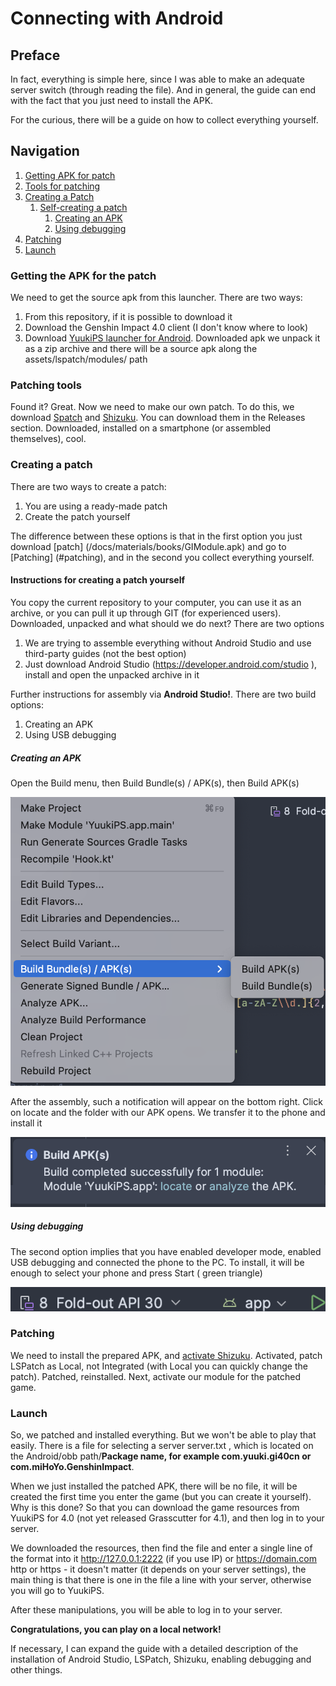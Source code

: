 # Connecting with Android

## Preface

In fact, everything is simple here, since I was able to make an adequate server switch (through
reading
the file). And in general, the guide can end with the fact that you just need to install the APK.

For the curious, there will be a guide on how to collect everything yourself.

## Navigation

1. [Getting APK for patch](#getting-the-apk-for-the-patch)
2. [Tools for patching](#patching-tools)
3. [Creating a Patch](#creating-a-patch)
    1. [Self-creating a patch](#instructions-for-creating-a-patch-yourself)
        1. [Creating an APK](#creating-an-apk)
        2. [Using debugging](#using-debugging)
4. [Patching](#patching)
5. [Launch](#launch)

### Getting the APK for the patch

We need to get the source apk from this launcher. There are two ways:

1. From this repository, if it is possible to download it
2. Download the Genshin Impact 4.0 client (I don't know where to look)
3. Download [YuukiPS launcher for Android](https://ps.yuuki.me/game/genshin-impact ). Downloaded apk
   we unpack it as a zip archive and there will be a source apk along the assets/lspatch/modules/
   path

### Patching tools

Found it? Great. Now we need to make our own patch. To do this, we
download [Spatch](https://github.com/LSPosed/LSPatch )
and [Shizuku](https://github.com/RikkaApps/Shizuku ). You can download them in the Releases section.
Downloaded, installed on a smartphone (or assembled themselves), cool.

### Creating a patch

There are two ways to create a patch:

1. You are using a ready-made patch
2. Create the patch yourself

The difference between these options is that in the first option you just
download [patch] (/docs/materials/books/GIModule.apk) and go
to [Patching] (#patching), and in the second you collect everything yourself.

#### Instructions for creating a patch yourself

You copy the current repository to your computer, you can use it as an archive, or you can pull
it up through GIT (for experienced users). Downloaded, unpacked and what should we do next? There
are two options

1. We are trying to assemble everything without Android Studio and use third-party guides (not the
   best option)
2. Just download Android Studio (https://developer.android.com/studio ), install and open
   the unpacked archive in it

Further instructions for assembly via **Android Studio!**. There are two build options:

1. Creating an APK
2. Using USB debugging

##### Creating an APK

Open the Build menu, then Build Bundle(s) / APK(s), then Build APK(s)

![APK Build](/docs/materials/images/as_apk_build.png)

After the assembly, such a notification will appear on the bottom right. Click on locate and the
folder with
our APK opens. We transfer it to the phone and install it

![APK Locate](/docs/materials/images/as_apk_locate.png)

##### Using debugging

The second option implies that you have enabled developer mode, enabled USB debugging and
connected the phone to the PC. To install, it will be enough to select your phone and press Start (
green
triangle)

![ADB Build](/docs/materials/images/as_adb_build.png)

### Patching

We need to install the prepared APK,
and [activate Shizuku](https://doc.yuuki.me/docs/tutorial-patch/android ).
Activated, patch LSPatch as Local, not Integrated (with Local you can quickly change the patch).
Patched, reinstalled. Next, activate our module for the patched game.

### Launch

So, we patched and installed everything. But we won't be able to play that easily. There is
a file for selecting a server server.txt , which is located on the Android/obb path/**Package name,
for example com.yuuki.gi40cn
or com.miHoYo.GenshinImpact**.

When we just installed the patched APK, there will be no file, it will be created the first time you
enter
the game (but you can create it yourself).
Why is this done? So that you can download the game resources from YuukiPS for 4.0 (not yet released
Grasscutter for 4.1), and then log in to your server.

We downloaded the resources, then find the file and enter a single line
of the format into it http://127.0.0.1:2222 (if you use IP) or https://domain.com
http or https - it doesn't matter (it depends on your server settings), the main thing is that there
is one in the file a line with your server, otherwise you will go to YuukiPS.

After these manipulations, you will be able to log in to your server.

**Congratulations, you can play on a local network!**

If necessary, I can expand the guide with a detailed description of the installation of Android
Studio, LSPatch,
Shizuku, enabling debugging and other things.
